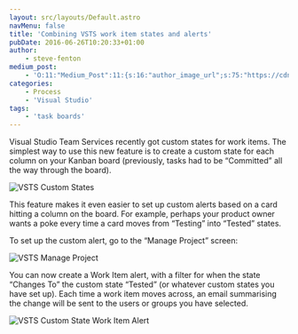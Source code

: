 ```yaml
---
layout: src/layouts/Default.astro
navMenu: false
title: 'Combining VSTS work item states and alerts'
pubDate: 2016-06-26T10:20:33+01:00
author:
    - steve-fenton
medium_post:
    - 'O:11:"Medium_Post":11:{s:16:"author_image_url";s:75:"https://cdn-images-1.medium.com/fit/c/400/400/1*eXkhfEuF41g5W_xnc_ydLA.jpeg";s:10:"author_url";s:38:"https://medium.com/@steve.fenton.co.uk";s:11:"byline_name";N;s:12:"byline_email";N;s:10:"cross_link";s:3:"yes";s:2:"id";s:12:"b3fdac83d694";s:21:"follower_notification";s:3:"yes";s:7:"license";s:19:"all-rights-reserved";s:14:"publication_id";s:2:"-1";s:6:"status";s:5:"draft";s:3:"url";s:51:"https://medium.com/@steve.fenton.co.uk/b3fdac83d694";}'
categories:
    - Process
    - 'Visual Studio'
tags:
    - 'task boards'
---
```


Visual Studio Team Services recently got custom states for work items. The simplest way to use this new feature is to create a custom state for each column on your Kanban board (previously, tasks had to be “Committed” all the way through the board).

![VSTS Custom States](https://www.stevefenton.co.uk/wp-content/uploads/2016/06/vsts-states.png)

This feature makes it even easier to set up custom alerts based on a card hitting a column on the board. For example, perhaps your product owner wants a poke every time a card moves from “Testing” into “Tested” states.

To set up the custom alert, go to the “Manage Project” screen:

![VSTS Manage Project](https://www.stevefenton.co.uk/wp-content/uploads/2016/06/vsts-alerts-001.png)

You can now create a Work Item alert, with a filter for when the state “Changes To” the custom state “Tested” (or whatever custom states you have set up). Each time a work item moves across, an email summarising the change will be sent to the users or groups you have selected.

![VSTS Custom State Work Item Alert](https://www.stevefenton.co.uk/wp-content/uploads/2016/06/vsts-alerts-002.png)